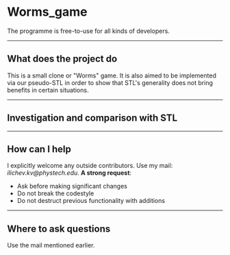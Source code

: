 # Worms_game

The programme is free-to-use for all kinds of developers.
***
## What does the project do

This is a small clone or "Worms" game. It is also aimed to be implemented via our pseudo-STL in order to show
that STL's generality does not bring benefits in certain situations.

***
## Investigation and comparison with STL


***
## How can I help
I explicitly welcome any outside contributors. Use my mail: _ilichev.kv@phystech.edu_.
__A strong request__:
* Ask before making significant changes
* Do not break the codestyle
* Do not destruct previous functionality with additions

***
## Where to ask questions
Use the mail mentioned earlier.
